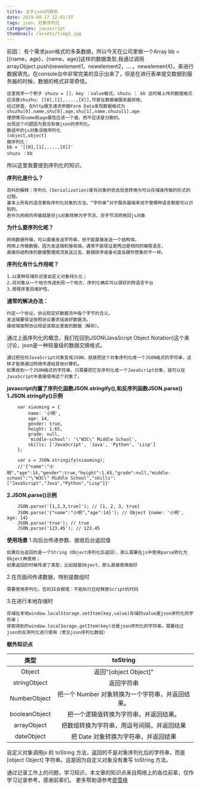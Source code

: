 ```yaml
---
title: 关于json的联系
date: 2019-09-17 22:01:37
tags: json，对象序列化
categories: javascript
thumbnail: /assets/timg2.jpg
---
```


前因：
有个需求json格式的多条数据，所以今天在公司里做一个Array bb = [{name，age}，{name，age}]这样的数据类型,我通过调用arrayObject.push(newelement1，newelement2，....，newelementX)，来进行数据填充。在console台中非常完美的显示出来了，但是在进行表单提交数据到服务器的时候，数据的格式非常奇怪。

    这里我举一个例子 shuzu = []，key ：value格式。shuzu ： bb 这时候上传的数据格式应该是shuzhu: [[0],[1],....,[X]],可是在数据被服务器拒绝。
    经过排查，在http报文请求参数Form Data发现数据格式为shuzhu[0].name,shu[0].age,shu[1],name.shuzu[1].age
    理想情况name和age属性应该一个值，而不应该是分散的。
    出现这个问题因为我没有做json的序列化。
    数组中的js对象没做序列化
    [object,object]
    做序列化：
    bb = '[[0],[1],....,[X]]'
    shuzu ：bb
    
所以这里我要提到序列化的知识。

**序列化是什么？**
        
    百科的解释：序列化 (Serialization)是将对象的状态信息转换为可以存储或传输的形式的过程。 
    基本上所有的语言都有序列化对象的方法。“字符串”对于服务器端来说不管哪种语言都是可以识别的。  
    若作为网络的传输就是将js对象转换为字节流，将字节流转换回js对象 

**为什么要序列化呢？**

    网络数据传输，可以直接发送字符串，但不能直接发送一个结构体。
    网络上传输数据，因为发送端和接收端，通常不能保证是两边是相同的编程语言，
    直接将结构体的数据整理成流发送过去，数据排序或者长度会跟你想象的不一样。

**序列化有什么作用呢？**
    
    1.以某种存储形式使自定义对象持久化；
    2.将对象从一个地方传递到另一个地方，序列化确实可以很好的跨语言平台
    3.使程序更具维护性。

**通常的解决办法：**

    约定一个协议，协议规定好数据流中每个字节的含义。
    发送端要保证按照协议要求组装好数据流。
    接收端按照协议规定读取出里面的数据（解析）。

通过上面序列化的概念，我们在回到JSON(JavaScript Object Notation)这个来讨论，json是一种轻量级的数据交换格式。

    通过把任何JavaScript对象变成JSON，就是把这个对象序列化成一个JSON格式的字符串，这样才能够通过网络传递给其他计算机。
    如果收到一个JSON格式的字符串，只需要把它反序列化成一个JavaScript对象，就可以在JavaScript中直接使用这个对象了。


**javascript内置了序列化函数JSON.stringify(),和反序列函数JSON.parse()**
**1.JSON.stringify()示例**

        var xiaoming = {
            name: '小明',
            age: 14,
            gender: true,
            height: 1.65,
            grade: null,
            'middle-school': '\"W3C\" Middle School',
            skills: ['JavaScript', 'Java', 'Python', 'Lisp']
        };
        
        var s = JSON.stringify(xiaoming);
        //'{"name":"小明","age":14,"gender":true,"height":1.65,"grade":null,"middle-school":"\"W3C\" Middle School","skills":["JavaScript","Java","Python","Lisp"]}'

**2.JSON.parse()示例**

        JSON.parse('[1,2,3,true]'); // [1, 2, 3, true]
        JSON.parse('{"name":"小明","age":14}'); // Object {name: '小明', age: 14}
        JSON.parse('true'); // true
        JSON.parse('123.45'); // 123.45




**使用场景**
1.向后台传递参数、接收后台返回值

    如果后台返回的是一个String（Object序列化后返回），那么需要在js中使用parse转化为Object再使用；
    如果返回的时候传递了类型，比如就是Object，那么直接使用就好

2.在页面间传递数据，特别是数组时

    需要使用序列化，否则IE会报错：不能执行已经释放Script的代码

3.在进行本地存储时

    存储在本地window.localStorage.setItem(key,value)存储的value是json序列化的字符串；
    获取得到的window.localSorage.getItem(key)也是json序列化的字符串，需要经过json的反序列化进行使用（常见json序列化数组）

**额外知识点**


|类型|toString|
|:---:|:---:|
|Object      	|   返回"[object Object]"|
|stringObject	|   返回字符串|
|NumberObject	|   把一个 Number 对象转换为一个字符串，并返回结果。|
|booleanObject	|   把一个逻辑值转换为字符串，并返回结果。|
|arrayObject	    |   把数组转换为字符串，用逗号间隔，并返回结果|
|dateObject	    |   把 Date 对象转换为字符串，并返回结果|

自定义对象调用js 的 toString 方法，返回的不是对象序列化后的字符串，而是 [object Object] 字符串。这是因为自定义对象没有重写 toString 方法。



通过记录工作上的问题，学习知识，本文章的知识点来自网络上的各位前辈，仅作学习记录参考，感谢前辈们。
更多帮助请参考[廖雪峰](https://www.liaoxuefeng.com/wiki/1022910821149312/1023021554858080)